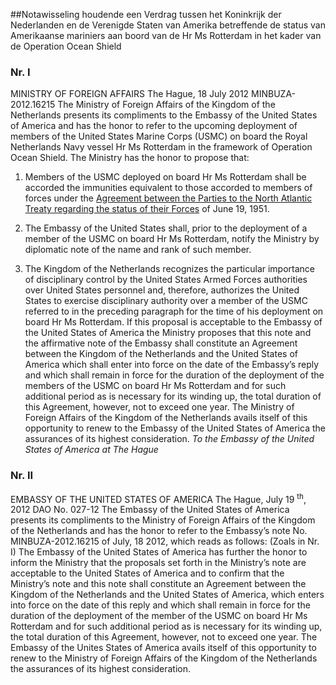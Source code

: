 <meta http-equiv='Content-Type' content='text/html; charset=utf-8' />

##Notawisseling houdende een Verdrag tussen het Koninkrijk der Nederlanden en de Verenigde Staten van Amerika betreffende de status van Amerikaanse mariniers aan boord van de Hr Ms Rotterdam in het kader van de Operation Ocean Shield

### Nr.  I  

MINISTRY OF FOREIGN AFFAIRS The Hague, 18 July 2012 MINBUZA-2012.16215 The Ministry of Foreign Affairs of the Kingdom of the Netherlands presents its compliments to the Embassy of the United States of America and has the honor to refer to the upcoming deployment of members of the United States Marine Corps (USMC) on board the Royal Netherlands Navy vessel Hr Ms Rotterdam in the framework of Operation Ocean Shield. The Ministry has the honor to propose that: 

1. Members of the USMC deployed on board Hr Ms Rotterdam shall be accorded the immunities equivalent to those accorded to members of forces under the [Agreement between the Parties to the North Atlantic Treaty regarding the status of their Forces](../../../../../../../../../../../../verdrag/agreement/between/the/parties/to/the/north/atlantic/treaty/regarding/the/etc/BWBV0004785/README.md) of June 19, 1951.  

2. The Embassy of the United States shall, prior to the deployment of a member of the USMC on board Hr Ms Rotterdam, notify the Ministry by diplomatic note of the name and rank of such member.  

3. The Kingdom of the Netherlands recognizes the particular importance of disciplinary control by the United States Armed Forces authorities over United States personnel and, therefore, authorizes the United States to exercise disciplinary authority over a member of the USMC referred to in the preceding paragraph for the time of his deployment on board Hr Ms Rotterdam.   If this proposal is acceptable to the Embassy of the United States of America the Ministry proposes that this note and the affirmative note of the Embassy shall constitute an Agreement between the Kingdom of the Netherlands and the United States of America which shall enter into force on the date of the Embassy’s reply and which shall remain in force for the duration of the deployment of the members of the USMC on board Hr Ms Rotterdam and for such additional period as is necessary for its winding up, the total duration of this Agreement, however, not to exceed one year. The Ministry of Foreign Affairs of the Kingdom of the Netherlands avails itself of this opportunity to renew to the Embassy of the United States of America the assurances of its highest consideration.  *To the Embassy of the United States of America at The Hague*    

### Nr.  II  

EMBASSY OF THE UNITED STATES OF AMERICA The Hague, July 19 <sup>th</sup>, 2012 DAO No. 027-12 The Embassy of the United States of America presents its compliments to the Ministry of Foreign Affairs of the Kingdom of the Netherlands and has the honor to refer to the Embassy’s note No. MINBUZA-2012.16215 of July, 18 2012, which reads as follows:  (Zoals in Nr. I)  The Embassy of the United States of America has further the honor to inform the Ministry that the proposals set forth in the Ministry’s note are acceptable to the United States of America and to confirm that the Ministry’s note and this note shall constitute an Agreement between the Kingdom of the Netherlands and the United States of America, which enters into force on the date of this reply and which shall remain in force for the duration of the deployment of the member of the USMC on board Hr Ms Rotterdam and for such additional period as is necessary for its winding up, the total duration of this Agreement, however, not to exceed one year. The Embassy of the Unites States of America avails itself of this opportunity to renew to the Ministry of Foreign Affairs of the Kingdom of the Netherlands the assurances of its highest consideration.   
